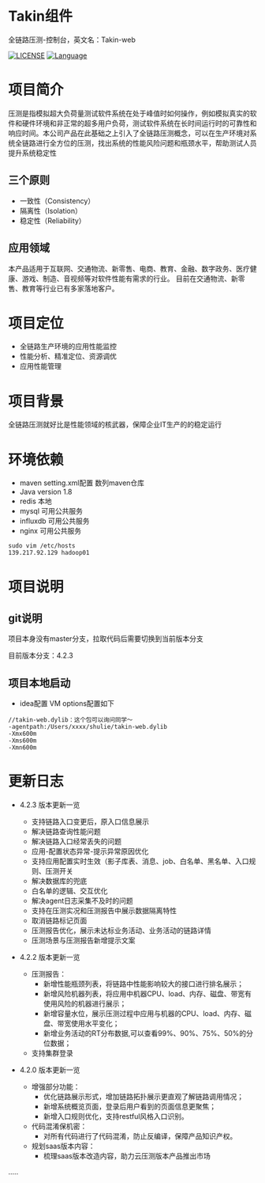 # Takin组件
全链路压测-控制台，英文名：Takin-web

[![LICENSE](https://img.shields.io/github/license/pingcap/tidb.svg)](https://github.com/pingcap/tidb/blob/master/LICENSE)
[![Language](https://img.shields.io/badge/Language-Java-blue.svg)](https://www.java.com/)

# 项目简介
压测是指模拟超大负荷量测试软件系统在处于峰值时如何操作，例如模拟真实的软件和硬件环境和非正常的超多用户负荷，测试软件系统在长时间运行时的可靠性和响应时间。本公司产品在此基础之上引入了全链路压测概念，可以在生产环境对系统全链路进行全方位的压测，找出系统的性能风险问题和瓶颈水平，帮助测试人员提升系统稳定性
## 三个原则
- 一致性（Consistency）
- 隔离性（Isolation）
- 稳定性（Reliability）

## 应用领域
本产品适用于互联网、交通物流、新零售、电商、教育、金融、数字政务、医疗健康、游戏、制造、音视频等对软件性能有需求的行业。
目前在交通物流、新零售、教育等行业已有多家落地客户。

# 项目定位
-  全链路生产环境的应用性能监控
-  性能分析、精准定位、资源调优
-  应用性能管理
# 项目背景
全链路压测就好比是性能领域的核武器，保障企业IT生产的的稳定运行

# 环境依赖
- maven setting.xml配置 数列maven仓库
- Java version 1.8
- redis 本地
- mysql 可用公共服务
- influxdb 可用公共服务
- nginx 可用公共服务
```
sudo vim /etc/hosts
139.217.92.129 hadoop01
```

 
# 项目说明

## git说明
项目本身没有master分支，拉取代码后需要切换到当前版本分支

目前版本分支：4.2.3

## 项目本地启动

- idea配置 VM options配置如下
 ```
//takin-web.dylib：这个包可以询问同学～
-agentpath:/Users/xxxx/shulie/takin-web.dylib
-Xmx600m
-Xms600m
-Xmn600m
 ```
# 更新日志

- 4.2.3 版本更新一览

    - 支持链路入口变更后，原入口信息展示
    - 解决链路查询性能问题
    - 解决链路入口经常丢失的问题
    - 应用-配置状态异常-提示异常原因优化	
    - 支持应用配置实时生效（影子库表、消息、job、白名单、黑名单、入口规则、压测开关
    - 解决数据库的兜底	
    - 白名单的逻辑、交互优化	
    - 解决agent日志采集不及时的问题	
    - 支持在压测实况和压测报告中展示数据隔离特性	
    - 取消链路标记页面
    - 压测报告优化，展示未达标业务活动、业务活动的链路详情
    - 压测场景与压测报告新增提示文案
     
- 4.2.2 版本更新一览
    - 压测报告：
        - 新增性能瓶颈列表，将链路中性能影响较大的接口进行排名展示；
        - 新增风险机器列表，将应用中机器CPU、load、内存、磁盘、带宽有使用风险的机器进行展示；
        - 新增容量水位，展示压测过程中应用与机器的CPU、load、内存、磁盘、带宽使用水平变化；
        - 新增业务活动的RT分布数据,可以查看99%、90%、75%、50%的分位数据；
    - 支持集群登录
- 4.2.0 版本更新一览
    - 增强部分功能：
        - 优化链路展示形式，增加链路拓扑展示更直观了解链路调用情况；
        - 新增系统概览页面，登录后用户看到的页面信息更聚焦；
        - 新增入口规则优化，支持restful风格入口识别。
    - 代码混淆保机密：
        - 对所有代码进行了代码混淆，防止反编译，保障产品知识产权。
    - 规划saas版本内容：
        - 梳理saas版本改造内容，助力云压测版本产品推出市场

.....


